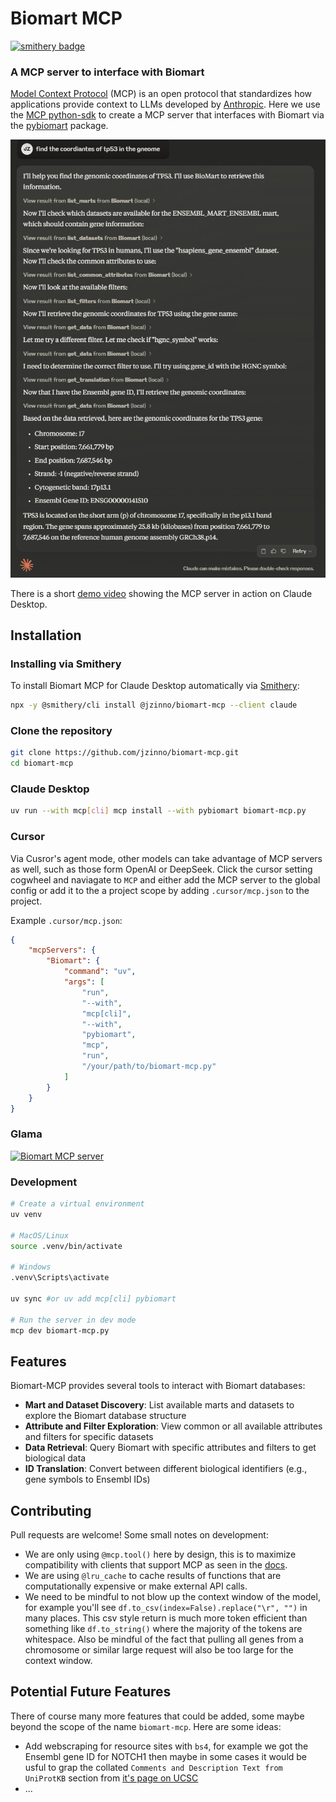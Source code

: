 # Biomart MCP

[![smithery badge](https://smithery.ai/badge/@jzinno/biomart-mcp)](https://smithery.ai/server/@jzinno/biomart-mcp)

### A MCP server to interface with Biomart

[Model Context Protocol](https://modelcontextprotocol.io/introduction) (MCP) is an open protocol that standardizes how applications provide context to LLMs developed by [Anthropic](https://www.anthropic.com/). Here we use the [MCP python-sdk](https://github.com/modelcontextprotocol/python-sdk) to create a MCP server that interfaces with Biomart via the [pybiomart](https://github.com/jrderuiter/pybiomart) package.

![Demo showing biomart-mcp in action](./assets/demo.png)

There is a short [demo video](assets/mcp-demo.mp4) showing the MCP server in action on Claude Desktop.

## Installation

### Installing via Smithery

To install Biomart MCP for Claude Desktop automatically via [Smithery](https://smithery.ai/server/@jzinno/biomart-mcp):

```bash
npx -y @smithery/cli install @jzinno/biomart-mcp --client claude
```

### Clone the repository

```bash
git clone https://github.com/jzinno/biomart-mcp.git
cd biomart-mcp
```

### Claude Desktop

```bash
uv run --with mcp[cli] mcp install --with pybiomart biomart-mcp.py
```

### Cursor

Via Cusror's agent mode, other models can take advantage of MCP servers as well, such as those form OpenAI or DeepSeek. Click the cursor setting cogwheel and naviagate to `MCP` and either add the MCP server to the global config or add it to the a project scope by adding `.cursor/mcp.json` to the project.

Example `.cursor/mcp.json`:

```json
{
    "mcpServers": {
        "Biomart": {
            "command": "uv",
            "args": [
                "run",
                "--with",
                "mcp[cli]",
                "--with",
                "pybiomart",
                "mcp",
                "run",
                "/your/path/to/biomart-mcp.py"
            ]
        }
    }
}
```

### Glama

<a href="https://glama.ai/mcp/servers/v5a3mlxviu">
  <img width="380" height="200" src="https://glama.ai/mcp/servers/v5a3mlxviu/badge" alt="Biomart MCP server" />
</a>

### Development

```bash
# Create a virtual environment
uv venv

# MacOS/Linux
source .venv/bin/activate

# Windows
.venv\Scripts\activate

uv sync #or uv add mcp[cli] pybiomart

# Run the server in dev mode
mcp dev biomart-mcp.py
```

## Features

Biomart-MCP provides several tools to interact with Biomart databases:

- **Mart and Dataset Discovery**: List available marts and datasets to explore the Biomart database structure
- **Attribute and Filter Exploration**: View common or all available attributes and filters for specific datasets
- **Data Retrieval**: Query Biomart with specific attributes and filters to get biological data
- **ID Translation**: Convert between different biological identifiers (e.g., gene symbols to Ensembl IDs)

## Contributing

Pull requests are welcome! Some small notes on development:

- We are only using `@mcp.tool()` here by design, this is to maximize compatibility with clients that support MCP as seen in the [docs](https://modelcontextprotocol.io/clients).
- We are using `@lru_cache` to cache results of functions that are computationally expensive or make external API calls.
- We need to be mindful to not blow up the context window of the model, for example you'll see `df.to_csv(index=False).replace("\r", "")` in many places. This csv style return is much more token efficient than something like `df.to_string()` where the majority of the tokens are whitespace. Also be mindful of the fact that pulling all genes from a chromosome or similar large request will also be too large for the context window.

## Potential Future Features

There of course many more features that could be added, some maybe beyond the scope of the name `biomart-mcp`. Here are some ideas:

- Add webscraping for resource sites with `bs4`, for example we got the Ensembl gene ID for NOTCH1 then maybe in some cases it would be usful to grap the collated `Comments and Description Text from UniProtKB` section from [it's page on UCSC](https://genome.ucsc.edu/cgi-bin/hgGene?db=hg38&hgg_chrom=chr9&hgg_gene=ENST00000651671.1&hgg_start=136494433&hgg_end=136546048&hgg_type=knownGene)
- $...$
